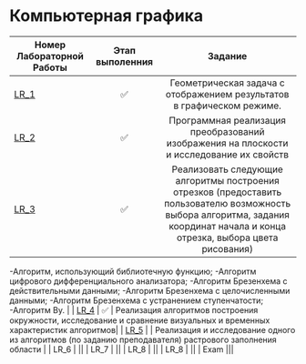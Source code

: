 # Компьютерная графика

| Номер Лабораторной Работы  |     Этап выполенния     |      Задание     |
| ------------- |:-------------:|:-------------:|
| [LR_1](https://github.com/AndreevAA/BMSTU/tree/master/eduSem_4/computerGraphics/LR_1) | ✅ | Геометрическая задача с отображением результатов в графическом режиме. |
| [LR_2](https://github.com/AndreevAA/BMSTU/tree/master/eduSem_4/computerGraphics/LR_2) | ✅ | Программная реализация преобразований изображения на плоскости и исследование их свойств |
| [LR_3](https://github.com/AndreevAA/BMSTU/tree/master/eduSem_4/computerGraphics/LR_3) | ✅ | Реализовать следующие алгоритмы построения отрезков (предоставить пользователю возможность выбора алгоритма, задания координат начала и конца отрезка, выбора цвета рисования)
-Алгоритм, использующий библиотечную функцию;
-Алгоритм цифрового дифференциального анализатора;
-Алгоритм Брезенхема с действительными данными;
-Алгоритм Брезенхема с целочисленными данными;
-Алгоритм Брезенхема с устранением ступенчатости;
-Алгоритм Ву. |
| [LR_4](https://github.com/AndreevAA/BMSTU/tree/master/eduSem_4/computerGraphics/LR_4) | ✅ | Реализация алгоритмов построения окружности, исследование и сравнение визуальных и временных характеристик алгоритмов|
| [LR_5](https://github.com/AndreevAA/BMSTU/tree/master/eduSem_4/computerGraphics/LR_5) |  | Реализация и исследование  одного из алгоритмов (по заданию преподавателя)  растрового заполнения области |
| LR_6 |  ||
| LR_7 |  ||
| LR_8 |  ||
| LR_8 |  ||
| Exam |||

